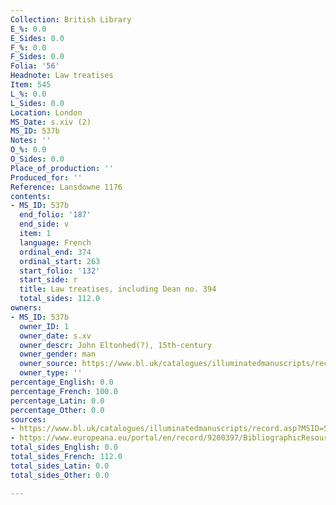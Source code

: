 ```yaml
---
Collection: British Library
E_%: 0.0
E_Sides: 0.0
F_%: 0.0
F_Sides: 0.0
Folia: '56'
Headnote: Law treatises
Item: 545
L_%: 0.0
L_Sides: 0.0
Location: London
MS_Date: s.xiv (2)
MS_ID: 537b
Notes: ''
O_%: 0.0
O_Sides: 0.0
Place_of_production: ''
Produced_for: ''
Reference: Lansdowne 1176
contents:
- MS_ID: 537b
  end_folio: '187'
  end_side: v
  item: 1
  language: French
  ordinal_end: 374
  ordinal_start: 263
  start_folio: '132'
  start_side: r
  title: Law treatises, including Dean no. 394
  total_sides: 112.0
owners:
- MS_ID: 537b
  owner_ID: 1
  owner_date: s.xv
  owner_descr: John Eltonhed(?), 15th-century
  owner_gender: man
  owner_source: https://www.bl.uk/catalogues/illuminatedmanuscripts/record.asp?MSID=5234&CollID=15&NStart=1176
  owner_type: ''
percentage_English: 0.0
percentage_French: 100.0
percentage_Latin: 0.0
percentage_Other: 0.0
sources:
- https://www.bl.uk/catalogues/illuminatedmanuscripts/record.asp?MSID=5234&CollID=15&NStart=1176
- https://www.europeana.eu/portal/en/record/9200397/BibliographicResource_3000126279836.html
total_sides_English: 0.0
total_sides_French: 112.0
total_sides_Latin: 0.0
total_sides_Other: 0.0

---
```

